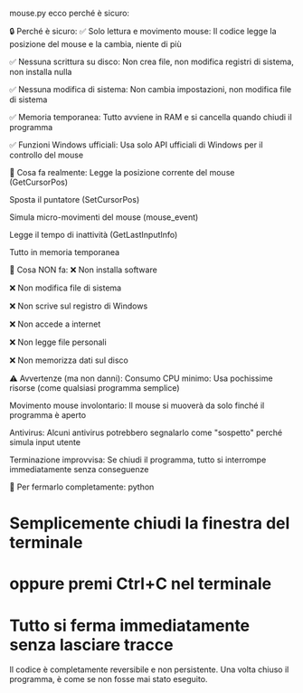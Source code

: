 mouse.py ecco perché è sicuro:

🔒 Perché è sicuro:
✅ Solo lettura e movimento mouse: Il codice legge la posizione del mouse e la cambia, niente di più

✅ Nessuna scrittura su disco: Non crea file, non modifica registri di sistema, non installa nulla

✅ Nessuna modifica di sistema: Non cambia impostazioni, non modifica file di sistema

✅ Memoria temporanea: Tutto avviene in RAM e si cancella quando chiudi il programma

✅ Funzioni Windows ufficiali: Usa solo API ufficiali di Windows per il controllo del mouse

📝 Cosa fa realmente:
Legge la posizione corrente del mouse (GetCursorPos)

Sposta il puntatore (SetCursorPos)

Simula micro-movimenti del mouse (mouse_event)

Legge il tempo di inattività (GetLastInputInfo)

Tutto in memoria temporanea

🚫 Cosa NON fa:
❌ Non installa software

❌ Non modifica file di sistema

❌ Non scrive sul registro di Windows

❌ Non accede a internet

❌ Non legge file personali

❌ Non memorizza dati sul disco

⚠️ Avvertenze (ma non danni):
Consumo CPU minimo: Usa pochissime risorse (come qualsiasi programma semplice)

Movimento mouse involontario: Il mouse si muoverà da solo finché il programma è aperto

Antivirus: Alcuni antivirus potrebbero segnalarlo come "sospetto" perché simula input utente

Terminazione improvvisa: Se chiudi il programma, tutto si interrompe immediatamente senza conseguenze

🔄 Per fermarlo completamente:
python
# Semplicemente chiudi la finestra del terminale
# oppure premi Ctrl+C nel terminale
# Tutto si ferma immediatamente senza lasciare tracce
Il codice è completamente reversibile e non persistente. Una volta chiuso il programma, è come se non fosse mai stato eseguito.
